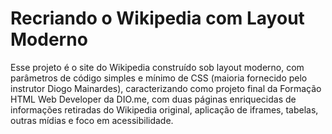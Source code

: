 # Recriando o Wikipedia com Layout Moderno
Esse projeto é o site do Wikipedia construído sob layout moderno, com parâmetros de código simples e mínimo de CSS (maioria fornecido 
pelo instrutor Diogo Mainardes), caracterizando como projeto final da Formação HTML Web Developer da DIO.me, com duas páginas enriquecidas
de informações retiradas do Wikipedia original, aplicação de iframes, tabelas, outras mídias e foco em acessibilidade.
